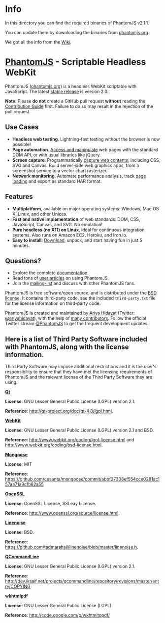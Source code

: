 # Info

In this directory you can find the required binaries of [PhantomJS](http://phantomjs.org) v2.1.1.

You can update them by downloading the binaries from [phantomjs.org](http://phantomjs.org/download.html).

We got all the info from the [Wiki](https://github.com/ariya/phantomjs/wiki/Screen-Capture).

# [PhantomJS](http://phantomjs.org) - Scriptable Headless WebKit

PhantomJS ([phantomjs.org](http://phantomjs.org)) is a headless WebKit scriptable with JavaScript.  The latest [stable release](http://phantomjs.org/release-2.0.html) is version 2.0.

**Note**: Please **do not** create a GitHub pull request **without** reading the [Contribution Guide](https://github.com/ariya/phantomjs/blob/master/CONTRIBUTING.md) first. Failure to do so may result in the rejection of the pull request.

## Use Cases

- **Headless web testing**. Lightning-fast testing without the browser is now possible!
- **Page automation**. [Access and manipulate](http://phantomjs.org/page-automation.html) web pages with the standard DOM API, or with usual libraries like jQuery.
- **Screen capture**. Programmatically [capture web contents](http://phantomjs.org/screen-capture.html), including CSS, SVG and Canvas. Build server-side web graphics apps, from a screenshot service to a vector chart rasterizer.
- **Network monitoring**. Automate performance analysis, track [page loading](http://phantomjs.org/network-monitoring.html) and export as standard HAR format.

## Features

- **Multiplatform**, available on major operating systems: Windows, Mac OS X, Linux, and other Unices.
- **Fast and native implementation** of web standards: DOM, CSS, JavaScript, Canvas, and SVG. No emulation!
- **Pure headless (no X11) on Linux**, ideal for continuous integration systems. Also runs on Amazon EC2, Heroku, and Iron.io.
- **Easy to install**: [Download](http://phantomjs.org/download.html), unpack, and start having fun in just 5 minutes.

## Questions?

- Explore the complete [documentation](http://phantomjs.org/documentation/).
- Read tons of [user articles](http://phantomjs.org/buzz.html) on using PhantomJS.
- Join the [mailing-list](http://groups.google.com/group/phantomjs) and discuss with other PhantomJS fans.

PhantomJS is free software/open source, and is distributed under the [BSD license](http://opensource.org/licenses/BSD-3-Clause). It contains third-party code, see the included `third-party.txt` file for the license information on third-party code.

PhantomJS is created and maintained by [Ariya Hidayat](http://ariya.ofilabs.com/about) (Twitter: [@ariyahidayat](http://twitter.com/ariyahidayat)), with the help of [many contributors](https://github.com/ariya/phantomjs/contributors). Follow the official Twitter stream [@PhantomJS](http://twitter.com/PhantomJS) to get the frequent development updates.

## Here is a list of Third Party Software included with PhantomJS, along with the license information.

Third Party Software may impose additional restrictions and it is the user's responsibility to ensure that they have met the licensing requirements of PhantomJS and the relevant license of the Third Party Software they are using.

[**Qt**](http://qt-project.org/)

**License**: GNU Lesser General Public License (LGPL) version 2.1.

**Reference**: http://qt-project.org/doc/qt-4.8/lgpl.html.

[**WebKit**](http://www.webkit.org/)

**License**: GNU Lesser General Public License (LGPL) version 2.1 and BSD.

**Reference**: http://www.webkit.org/coding/lgpl-license.html and http://www.webkit.org/coding/bsd-license.html.

[**Mongoose**](https://github.com/cesanta/mongoose)

**License**: MIT

**Reference**: https://github.com/cesanta/mongoose/commit/abbf27338ef554cce0281ac157aa71a9c1b82a55

[**OpenSSL**](http://www.openssl.org/)

**License**: OpenSSL License, SSLeay License.

**Reference**: http://www.openssl.org/source/license.html.

[**Linenoise**](https://github.com/tadmarshall/linenoise)

**License**: BSD.

**Reference**: https://github.com/tadmarshall/linenoise/blob/master/linenoise.h.

[**QCommandLine**](http://xf.iksaif.net/dev/qcommandline.html)

**License**: GNU Lesser General Public License (LGPL) version 2.1.

**Reference**: http://dev.iksaif.net/projects/qcommandline/repository/revisions/master/entry/COPYING

[**wkhtmlpdf**](http://code.google.com/p/wkhtmltopdf/)

**License**: GNU Lesser General Public License (LGPL)

**Reference**: http://code.google.com/p/wkhtmltopdf/
